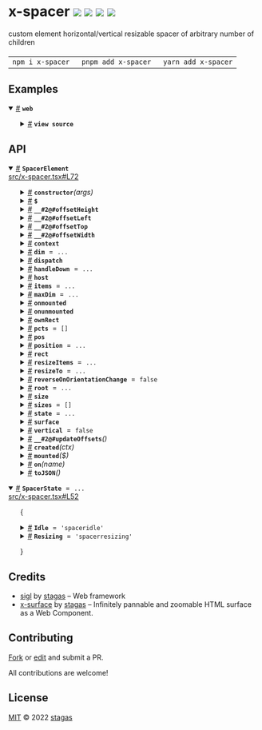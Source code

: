 <h1>
x-spacer <a href="https://npmjs.org/package/x-spacer"><img src="https://img.shields.io/badge/npm-v1.0.0-F00.svg?colorA=000"/></a> <a href="src"><img src="https://img.shields.io/badge/loc-203-FFF.svg?colorA=000"/></a> <a href="https://cdn.jsdelivr.net/npm/x-spacer@1.0.0/dist/x-spacer.min.js"><img src="https://img.shields.io/badge/brotli-22.4K-333.svg?colorA=000"/></a> <a href="LICENSE"><img src="https://img.shields.io/badge/license-MIT-F0B.svg?colorA=000"/></a>
</h1>

<p></p>

custom element horizontal/vertical resizable spacer of arbitrary number of children

<h4>
<table><tr><td title="Triple click to select and copy paste">
<code>npm i x-spacer </code>
</td><td title="Triple click to select and copy paste">
<code>pnpm add x-spacer </code>
</td><td title="Triple click to select and copy paste">
<code>yarn add x-spacer</code>
</td></tr></table>
</h4>

## Examples

<details id="example$web" title="web" open><summary><span><a href="#example$web">#</a></span>  <code><strong>web</strong></code></summary>  <ul>    <details id="source$web" title="web source code" ><summary><span><a href="#source$web">#</a></span>  <code><strong>view source</strong></code></summary>  <a href="example/web.tsx">example/web.tsx</a>  <p>

```tsx
/** @jsxImportSource sigl */
import $ from 'sigl'

import { SpacerElement } from 'x-spacer'

const horiz = ['#040', '#004', '#505', '#770']
const vert = ['#040', '#004', '#505', '#770']

import { Rect } from 'sigl'
import { SurfaceElement, SurfaceItemElement, SurfaceMoveElement, SurfaceResizeElement } from 'x-surface'

interface ItemElement extends $.Element<ItemElement> {}

@$.element()
class ItemElement extends $(SurfaceItemElement) {
  SurfaceMove = $.element(SurfaceMoveElement)
  SurfaceResize = $.element(SurfaceResizeElement)
  Spacer = $.element(SpacerElement)
  mounted($: ItemElement['$']) {
    $.render(({ host, surface, Spacer, SurfaceMove, SurfaceResize }) => (
      <>
        <style>
          {/*css*/ `
          :host {
            box-sizing: border-box;
            border: 2px solid pink;
            display: block;
            position: absolute;
          }

          ${SurfaceMove} {
            background: #067;
            width: 100%;
            height: 20px;
            position: absolute;
          }

          ${SurfaceResize} {
            background: #ba2;
            position: absolute;
            right: 0;
            bottom: 0;
            width: 20px;
            height: 20px;
          }

          ${Spacer}::part(handle) {
            background: #0003;
          }

          div {
            display: flex;
            width: 100%;
            height: 100%;
          }
          `}
        </style>
        <SurfaceMove surface={surface} dest={host} />
        <SurfaceResize surface={surface} dest={host} />

        <Spacer vertical surface={surface}>
          <div style="background: #330">
            <Spacer surface={surface}>
              {horiz.map(x => <div style={'background:' + x}></div>)}
            </Spacer>
          </div>
          {vert.map(x => <div style={'background:' + x}></div>)}
        </Spacer>
      </>
    ))
  }
}

interface SceneElement extends $.Element<SceneElement> {}

@$.element()
class SceneElement extends HTMLElement {
  Surface = $.element(SurfaceElement)
  Item = $.element(ItemElement)

  items = new $.RefSet<ItemElement>([
    { rect: new Rect(0, 0, 500, 500) },
    { rect: new Rect(700, 0, 500, 500) },
  ])

  mounted($: SceneElement['$']) {
    $.render(({ Surface, Item, items }) => (
      <Surface>
        {items.map(item => <Item {x-spacer.item} />)}
      </Surface>
    ))
  }
}

const Scene = $.element(SceneElement)

$.render(
  <>
    <style>
      {/*css*/ `
      ${Scene} {
        display: block;
        width: 100%;
        height: 100%;
        position: fixed;
      }
    `}
    </style>
    <Scene />
  </>,
  document.body
)
```

</p>
</details></ul></details>

## API

<p>  <details id="SpacerElement$5" title="Class" open><summary><span><a href="#SpacerElement$5">#</a></span>  <code><strong>SpacerElement</strong></code>    </summary>  <a href="src/x-spacer.tsx#L72">src/x-spacer.tsx#L72</a>  <ul>        <p>  <details id="constructor$25" title="Constructor" ><summary><span><a href="#constructor$25">#</a></span>  <code><strong>constructor</strong></code><em>(args)</em>    </summary>    <ul>    <p>  <details id="new SpacerElement$26" title="ConstructorSignature" ><summary><span><a href="#new SpacerElement$26">#</a></span>  <code><strong>new SpacerElement</strong></code><em>()</em>    </summary>    <ul><p><a href="#SpacerElement$5">SpacerElement</a></p>      <p>  <details id="args$27" title="Parameter" ><summary><span><a href="#args$27">#</a></span>  <code><strong>args</strong></code>    </summary>    <ul><p>any  []</p>        </ul></details></p>  </ul></details></p>    </ul></details><details id="$$106" title="Property" ><summary><span><a href="#$$106">#</a></span>  <code><strong>$</strong></code>    </summary>  <a href="src/sigl/dist/types/sigl.d.ts#L25">src/sigl/dist/types/sigl.d.ts#L25</a>  <ul><p><span>Context</span>&lt;<a href="#SpacerElement$5">SpacerElement</a> &amp; <span>JsxContext</span>&lt;<a href="#SpacerElement$5">SpacerElement</a>&gt; &amp; <span>Omit</span>&lt;{<p>    <details id="ctor$110" title="Parameter" ><summary><span><a href="#ctor$110">#</a></span>  <code><strong>ctor</strong></code>    </summary>    <ul><p><span>Class</span>&lt;<a href="#T$60">T</a>&gt;</p>        </ul></details>  <p><strong></strong>&lt;<span>T</span>&gt;<em>(ctor)</em>  &nbsp;=&gt;  <ul><span>CleanClass</span>&lt;<a href="#T$60">T</a>&gt;</ul></p>  <details id="ctx$125" title="Parameter" ><summary><span><a href="#ctx$125">#</a></span>  <code><strong>ctx</strong></code>    </summary>    <ul><p><a href="#T$75">T</a> | <span>Class</span>&lt;<a href="#T$75">T</a>&gt;</p>        </ul></details>  <p><strong></strong>&lt;<span>T</span>&gt;<em>(ctx)</em>  &nbsp;=&gt;  <ul><span>Wrapper</span>&lt;<a href="#T$75">T</a>&gt;</ul></p></p>} &amp; <span>__module</span> &amp; {<p>  <details id="Boolean$129" title="Property" ><summary><span><a href="#Boolean$129">#</a></span>  <code><strong>Boolean</strong></code>    </summary>  <a href="src/sigl/dist/types/index.d.ts#L9">src/sigl/dist/types/index.d.ts#L9</a>  <ul><p>undefined | boolean</p>        </ul></details><details id="Number$128" title="Property" ><summary><span><a href="#Number$128">#</a></span>  <code><strong>Number</strong></code>    </summary>  <a href="src/sigl/dist/types/index.d.ts#L8">src/sigl/dist/types/index.d.ts#L8</a>  <ul><p>undefined | number</p>        </ul></details><details id="String$127" title="Property" ><summary><span><a href="#String$127">#</a></span>  <code><strong>String</strong></code>    </summary>  <a href="src/sigl/dist/types/index.d.ts#L7">src/sigl/dist/types/index.d.ts#L7</a>  <ul><p>undefined | string</p>        </ul></details></p>}, <code>"transition"</code>&gt;&gt;</p>        </ul></details><details id="__#2@#offsetHeight$84" title="Property" ><summary><span><a href="#__#2@#offsetHeight$84">#</a></span>  <code><strong>__#2@#offsetHeight</strong></code>    </summary>  <a href="src/sigl/dist/types/mixins/observed.d.ts#L6">src/sigl/dist/types/mixins/observed.d.ts#L6</a>  <ul><p>number</p>        </ul></details><details id="__#2@#offsetLeft$81" title="Property" ><summary><span><a href="#__#2@#offsetLeft$81">#</a></span>  <code><strong>__#2@#offsetLeft</strong></code>    </summary>  <a href="src/sigl/dist/types/mixins/observed.d.ts#L3">src/sigl/dist/types/mixins/observed.d.ts#L3</a>  <ul><p>number</p>        </ul></details><details id="__#2@#offsetTop$82" title="Property" ><summary><span><a href="#__#2@#offsetTop$82">#</a></span>  <code><strong>__#2@#offsetTop</strong></code>    </summary>  <a href="src/sigl/dist/types/mixins/observed.d.ts#L4">src/sigl/dist/types/mixins/observed.d.ts#L4</a>  <ul><p>number</p>        </ul></details><details id="__#2@#offsetWidth$83" title="Property" ><summary><span><a href="#__#2@#offsetWidth$83">#</a></span>  <code><strong>__#2@#offsetWidth</strong></code>    </summary>  <a href="src/sigl/dist/types/mixins/observed.d.ts#L5">src/sigl/dist/types/mixins/observed.d.ts#L5</a>  <ul><p>number</p>        </ul></details><details id="context$130" title="Property" ><summary><span><a href="#context$130">#</a></span>  <code><strong>context</strong></code>    </summary>  <a href="src/sigl/dist/types/sigl.d.ts#L26">src/sigl/dist/types/sigl.d.ts#L26</a>  <ul><p><span>ContextClass</span>&lt;<a href="#SpacerElement$5">SpacerElement</a> &amp; <span>JsxContext</span>&lt;<a href="#SpacerElement$5">SpacerElement</a>&gt; &amp; <span>Omit</span>&lt;{<p>    <details id="ctor$134" title="Parameter" ><summary><span><a href="#ctor$134">#</a></span>  <code><strong>ctor</strong></code>    </summary>    <ul><p><span>Class</span>&lt;<a href="#T$60">T</a>&gt;</p>        </ul></details>  <p><strong></strong>&lt;<span>T</span>&gt;<em>(ctor)</em>  &nbsp;=&gt;  <ul><span>CleanClass</span>&lt;<a href="#T$60">T</a>&gt;</ul></p>  <details id="ctx$149" title="Parameter" ><summary><span><a href="#ctx$149">#</a></span>  <code><strong>ctx</strong></code>    </summary>    <ul><p><a href="#T$75">T</a> | <span>Class</span>&lt;<a href="#T$75">T</a>&gt;</p>        </ul></details>  <p><strong></strong>&lt;<span>T</span>&gt;<em>(ctx)</em>  &nbsp;=&gt;  <ul><span>Wrapper</span>&lt;<a href="#T$75">T</a>&gt;</ul></p></p>} &amp; <span>__module</span> &amp; {<p>  <details id="Boolean$153" title="Property" ><summary><span><a href="#Boolean$153">#</a></span>  <code><strong>Boolean</strong></code>    </summary>  <a href="src/sigl/dist/types/index.d.ts#L9">src/sigl/dist/types/index.d.ts#L9</a>  <ul><p>undefined | boolean</p>        </ul></details><details id="Number$152" title="Property" ><summary><span><a href="#Number$152">#</a></span>  <code><strong>Number</strong></code>    </summary>  <a href="src/sigl/dist/types/index.d.ts#L8">src/sigl/dist/types/index.d.ts#L8</a>  <ul><p>undefined | number</p>        </ul></details><details id="String$151" title="Property" ><summary><span><a href="#String$151">#</a></span>  <code><strong>String</strong></code>    </summary>  <a href="src/sigl/dist/types/index.d.ts#L7">src/sigl/dist/types/index.d.ts#L7</a>  <ul><p>undefined | string</p>        </ul></details></p>}, <code>"transition"</code>&gt;&gt;</p>        </ul></details><details id="dim$42" title="Property" ><summary><span><a href="#dim$42">#</a></span>  <code><strong>dim</strong></code>  <span><span>&nbsp;=&nbsp;</span>  <code>...</code></span>  </summary>  <a href="src/x-spacer.tsx#L87">src/x-spacer.tsx#L87</a>  <ul><p><code>"height"</code> | <code>"width"</code></p>        </ul></details><details id="dispatch$91" title="Property" ><summary><span><a href="#dispatch$91">#</a></span>  <code><strong>dispatch</strong></code>    </summary>  <a href="src/sigl/dist/types/events.d.ts#L4">src/sigl/dist/types/events.d.ts#L4</a>  <ul><p><span>Dispatch</span>&lt;<details id="__type$92" title="Function" ><summary><span><a href="#__type$92">#</a></span>  <em>(name, detail, init)</em>    </summary>    <ul>    <p>    <details id="name$96" title="Parameter" ><summary><span><a href="#name$96">#</a></span>  <code><strong>name</strong></code>    </summary>    <ul><p><span>Event</span> | <span>Narrow</span>&lt;<a href="#K$94">K</a>, string&gt;</p>        </ul></details><details id="detail$97" title="Parameter" ><summary><span><a href="#detail$97">#</a></span>  <code><strong>detail</strong></code>    </summary>    <ul><p><a href="#E$95">E</a></p>        </ul></details><details id="init$98" title="Parameter" ><summary><span><a href="#init$98">#</a></span>  <code><strong>init</strong></code>    </summary>    <ul><p><span>CustomEventInit</span>&lt;any&gt;</p>        </ul></details>  <p><strong></strong>&lt;<span>K</span>, <span>E</span>&gt;<em>(name, detail, init)</em>  &nbsp;=&gt;  <ul>any</ul></p></p>    </ul></details>&gt;</p>        </ul></details><details id="handleDown$50" title="Property" ><summary><span><a href="#handleDown$50">#</a></span>  <code><strong>handleDown</strong></code>  <span><span>&nbsp;=&nbsp;</span>  <code>...</code></span>  </summary>  <a href="src/x-spacer.tsx#L192">src/x-spacer.tsx#L192</a>  <ul><p><details id="__type$51" title="Function" ><summary><span><a href="#__type$51">#</a></span>  <em>(e, index)</em>    </summary>    <ul>    <p>    <details id="e$53" title="Parameter" ><summary><span><a href="#e$53">#</a></span>  <code><strong>e</strong></code>    </summary>    <ul><p><span>PointerEvent</span></p>        </ul></details><details id="index$54" title="Parameter" ><summary><span><a href="#index$54">#</a></span>  <code><strong>index</strong></code>    </summary>    <ul><p>number</p>        </ul></details>  <p><strong></strong><em>(e, index)</em>  &nbsp;=&gt;  <ul>void</ul></p></p>    </ul></details></p>        </ul></details><details id="host$105" title="Property" ><summary><span><a href="#host$105">#</a></span>  <code><strong>host</strong></code>    </summary>  <a href="src/sigl/dist/types/sigl.d.ts#L24">src/sigl/dist/types/sigl.d.ts#L24</a>  <ul><p><a href="#SpacerElement$5">SpacerElement</a></p>        </ul></details><details id="items$39" title="Property" ><summary><span><a href="#items$39">#</a></span>  <code><strong>items</strong></code>  <span><span>&nbsp;=&nbsp;</span>  <code>...</code></span>  </summary>  <a href="src/x-spacer.tsx#L83">src/x-spacer.tsx#L83</a>  <ul><p><span>HTMLElement</span>  []</p>        </ul></details><details id="maxDim$43" title="Property" ><summary><span><a href="#maxDim$43">#</a></span>  <code><strong>maxDim</strong></code>  <span><span>&nbsp;=&nbsp;</span>  <code>...</code></span>  </summary>  <a href="src/x-spacer.tsx#L88">src/x-spacer.tsx#L88</a>  <ul><p><code>"maxHeight"</code> | <code>"maxWidth"</code></p>        </ul></details><details id="onmounted$103" title="Property" ><summary><span><a href="#onmounted$103">#</a></span>  <code><strong>onmounted</strong></code>    </summary>    <ul><p><span>EventHandler</span>&lt;<a href="#SpacerElement$5">SpacerElement</a>, <span>CustomEvent</span>&lt;any&gt;&gt;</p>        </ul></details><details id="onunmounted$104" title="Property" ><summary><span><a href="#onunmounted$104">#</a></span>  <code><strong>onunmounted</strong></code>    </summary>    <ul><p><span>EventHandler</span>&lt;<a href="#SpacerElement$5">SpacerElement</a>, <span>CustomEvent</span>&lt;any&gt;&gt;</p>        </ul></details><details id="ownRect$90" title="Property" ><summary><span><a href="#ownRect$90">#</a></span>  <code><strong>ownRect</strong></code>    </summary>  <a href="src/sigl/dist/types/mixins/observed.d.ts#L15">src/sigl/dist/types/mixins/observed.d.ts#L15</a>  <ul><p><span>Rect</span></p>        </ul></details><details id="pcts$38" title="Property" ><summary><span><a href="#pcts$38">#</a></span>  <code><strong>pcts</strong></code>  <span><span>&nbsp;=&nbsp;</span>  <code>[]</code></span>  </summary>  <a href="src/x-spacer.tsx#L81">src/x-spacer.tsx#L81</a>  <ul><p>number  []</p>        </ul></details><details id="pos$88" title="Property" ><summary><span><a href="#pos$88">#</a></span>  <code><strong>pos</strong></code>    </summary>  <a href="src/sigl/dist/types/mixins/observed.d.ts#L13">src/sigl/dist/types/mixins/observed.d.ts#L13</a>  <ul><p><span>Point</span></p>        </ul></details><details id="position$41" title="Property" ><summary><span><a href="#position$41">#</a></span>  <code><strong>position</strong></code>  <span><span>&nbsp;=&nbsp;</span>  <code>...</code></span>  </summary>  <a href="src/x-spacer.tsx#L86">src/x-spacer.tsx#L86</a>  <ul><p><code>"top"</code> | <code>"left"</code></p>        </ul></details><details id="rect$87" title="Property" ><summary><span><a href="#rect$87">#</a></span>  <code><strong>rect</strong></code>    </summary>  <a href="src/sigl/dist/types/mixins/observed.d.ts#L12">src/sigl/dist/types/mixins/observed.d.ts#L12</a>  <ul><p><span>Rect</span></p>        </ul></details><details id="resizeItems$44" title="Property" ><summary><span><a href="#resizeItems$44">#</a></span>  <code><strong>resizeItems</strong></code>  <span><span>&nbsp;=&nbsp;</span>  <code>...</code></span>  </summary>  <a href="src/x-spacer.tsx#L90">src/x-spacer.tsx#L90</a>  <ul><p><span>Fn</span>&lt;[  named-tuple-member, named-tuple-member, named-tuple-member  ], void&gt;</p>        </ul></details><details id="resizeTo$45" title="Property" ><summary><span><a href="#resizeTo$45">#</a></span>  <code><strong>resizeTo</strong></code>  <span><span>&nbsp;=&nbsp;</span>  <code>...</code></span>  </summary>  <a href="src/x-spacer.tsx#L169">src/x-spacer.tsx#L169</a>  <ul><p><details id="__type$46" title="Function" ><summary><span><a href="#__type$46">#</a></span>  <em>(index, size)</em>    </summary>    <ul>    <p>    <details id="index$48" title="Parameter" ><summary><span><a href="#index$48">#</a></span>  <code><strong>index</strong></code>    </summary>    <ul><p>number</p>        </ul></details><details id="size$49" title="Parameter" ><summary><span><a href="#size$49">#</a></span>  <code><strong>size</strong></code>    </summary>    <ul><p>number</p>        </ul></details>  <p><strong></strong><em>(index, size)</em>  &nbsp;=&gt;  <ul><code>true</code></ul></p></p>    </ul></details></p>        </ul></details><details id="reverseOnOrientationChange$36" title="Property" ><summary><span><a href="#reverseOnOrientationChange$36">#</a></span>  <code><strong>reverseOnOrientationChange</strong></code>  <span><span>&nbsp;=&nbsp;</span>  <code>false</code></span>  </summary>  <a href="src/x-spacer.tsx#L78">src/x-spacer.tsx#L78</a>  <ul><p>boolean</p>        </ul></details><details id="root$28" title="Property" ><summary><span><a href="#root$28">#</a></span>  <code><strong>root</strong></code>  <span><span>&nbsp;=&nbsp;</span>  <code>...</code></span>  </summary>  <a href="src/x-spacer.tsx#L73">src/x-spacer.tsx#L73</a>  <ul><p><span>ShadowRoot</span></p>        </ul></details><details id="size$89" title="Property" ><summary><span><a href="#size$89">#</a></span>  <code><strong>size</strong></code>    </summary>  <a href="src/sigl/dist/types/mixins/observed.d.ts#L14">src/sigl/dist/types/mixins/observed.d.ts#L14</a>  <ul><p><span>Point</span></p>        </ul></details><details id="sizes$37" title="Property" ><summary><span><a href="#sizes$37">#</a></span>  <code><strong>sizes</strong></code>  <span><span>&nbsp;=&nbsp;</span>  <code>[]</code></span>  </summary>  <a href="src/x-spacer.tsx#L80">src/x-spacer.tsx#L80</a>  <ul><p>number  []</p>        </ul></details><details id="state$29" title="Property" ><summary><span><a href="#state$29">#</a></span>  <code><strong>state</strong></code>  <span><span>&nbsp;=&nbsp;</span>  <code>...</code></span>  </summary>  <a href="src/x-spacer.tsx#L75">src/x-spacer.tsx#L75</a>  <ul><p><span>State</span>&lt;<a href="#SpacerElement$5">SpacerElement</a>, {<p>  <details id="Idle$31" title="Property" ><summary><span><a href="#Idle$31">#</a></span>  <code><strong>Idle</strong></code>  <span><span>&nbsp;=&nbsp;</span>  <code>'spaceridle'</code></span>  </summary>    <ul><p>string</p>        </ul></details><details id="Resizing$32" title="Property" ><summary><span><a href="#Resizing$32">#</a></span>  <code><strong>Resizing</strong></code>  <span><span>&nbsp;=&nbsp;</span>  <code>'spacerresizing'</code></span>  </summary>    <ul><p>string</p>        </ul></details></p>}, string&gt; &amp; <span>EventMethods</span>&lt;<a href="#SpacerElement$5">SpacerElement</a>, {}&gt; &amp; <span>InlineEventMap</span>&lt;<a href="#SpacerElement$5">SpacerElement</a>, {}&gt;</p>        </ul></details><details id="surface$40" title="Property" ><summary><span><a href="#surface$40">#</a></span>  <code><strong>surface</strong></code>    </summary>  <a href="src/x-spacer.tsx#L84">src/x-spacer.tsx#L84</a>  <ul><p><span>SurfaceElement</span></p>        </ul></details><details id="vertical$35" title="Property" ><summary><span><a href="#vertical$35">#</a></span>  <code><strong>vertical</strong></code>  <span><span>&nbsp;=&nbsp;</span>  <code>false</code></span>  </summary>  <a href="src/x-spacer.tsx#L76">src/x-spacer.tsx#L76</a>  <ul><p>boolean</p>        </ul></details><details id="__#2@#updateOffsets$85" title="Method" ><summary><span><a href="#__#2@#updateOffsets$85">#</a></span>  <code><strong>__#2@#updateOffsets</strong></code><em>()</em>    </summary>    <ul>    <p>      <p><strong>__#2@#updateOffsets</strong><em>()</em>  &nbsp;=&gt;  <ul>void</ul></p></p>    </ul></details><details id="created$154" title="Method" ><summary><span><a href="#created$154">#</a></span>  <code><strong>created</strong></code><em>(ctx)</em>    </summary>    <ul>    <p>    <details id="ctx$156" title="Parameter" ><summary><span><a href="#ctx$156">#</a></span>  <code><strong>ctx</strong></code>    </summary>    <ul><p><span>Context</span>&lt;<a href="#SpacerElement$5">SpacerElement</a> &amp; <span>JsxContext</span>&lt;<a href="#SpacerElement$5">SpacerElement</a>&gt; &amp; <span>Omit</span>&lt;{<p>    <details id="ctor$160" title="Parameter" ><summary><span><a href="#ctor$160">#</a></span>  <code><strong>ctor</strong></code>    </summary>    <ul><p><span>Class</span>&lt;<a href="#T$60">T</a>&gt;</p>        </ul></details>  <p><strong></strong>&lt;<span>T</span>&gt;<em>(ctor)</em>  &nbsp;=&gt;  <ul><span>CleanClass</span>&lt;<a href="#T$60">T</a>&gt;</ul></p>  <details id="ctx$175" title="Parameter" ><summary><span><a href="#ctx$175">#</a></span>  <code><strong>ctx</strong></code>    </summary>    <ul><p><a href="#T$75">T</a> | <span>Class</span>&lt;<a href="#T$75">T</a>&gt;</p>        </ul></details>  <p><strong></strong>&lt;<span>T</span>&gt;<em>(ctx)</em>  &nbsp;=&gt;  <ul><span>Wrapper</span>&lt;<a href="#T$75">T</a>&gt;</ul></p></p>} &amp; <span>__module</span> &amp; {<p>  <details id="Boolean$179" title="Property" ><summary><span><a href="#Boolean$179">#</a></span>  <code><strong>Boolean</strong></code>    </summary>  <a href="src/sigl/dist/types/index.d.ts#L9">src/sigl/dist/types/index.d.ts#L9</a>  <ul><p>undefined | boolean</p>        </ul></details><details id="Number$178" title="Property" ><summary><span><a href="#Number$178">#</a></span>  <code><strong>Number</strong></code>    </summary>  <a href="src/sigl/dist/types/index.d.ts#L8">src/sigl/dist/types/index.d.ts#L8</a>  <ul><p>undefined | number</p>        </ul></details><details id="String$177" title="Property" ><summary><span><a href="#String$177">#</a></span>  <code><strong>String</strong></code>    </summary>  <a href="src/sigl/dist/types/index.d.ts#L7">src/sigl/dist/types/index.d.ts#L7</a>  <ul><p>undefined | string</p>        </ul></details></p>}, <code>"transition"</code>&gt;&gt;</p>        </ul></details>  <p><strong>created</strong><em>(ctx)</em>  &nbsp;=&gt;  <ul>void</ul></p></p>    </ul></details><details id="mounted$55" title="Method" ><summary><span><a href="#mounted$55">#</a></span>  <code><strong>mounted</strong></code><em>($)</em>    </summary>  <a href="src/x-spacer.tsx#L241">src/x-spacer.tsx#L241</a>  <ul>    <p>    <details id="$$57" title="Parameter" ><summary><span><a href="#$$57">#</a></span>  <code><strong>$</strong></code>    </summary>    <ul><p><span>Context</span>&lt;<a href="#SpacerElement$5">SpacerElement</a> &amp; <span>JsxContext</span>&lt;<a href="#SpacerElement$5">SpacerElement</a>&gt; &amp; <span>Omit</span>&lt;{<p>    <details id="ctor$61" title="Parameter" ><summary><span><a href="#ctor$61">#</a></span>  <code><strong>ctor</strong></code>    </summary>    <ul><p><span>Class</span>&lt;<a href="#T$60">T</a>&gt;</p>        </ul></details>  <p><strong></strong>&lt;<span>T</span>&gt;<em>(ctor)</em>  &nbsp;=&gt;  <ul><span>CleanClass</span>&lt;<a href="#T$60">T</a>&gt;</ul></p>  <details id="ctx$76" title="Parameter" ><summary><span><a href="#ctx$76">#</a></span>  <code><strong>ctx</strong></code>    </summary>    <ul><p><a href="#T$75">T</a> | <span>Class</span>&lt;<a href="#T$75">T</a>&gt;</p>        </ul></details>  <p><strong></strong>&lt;<span>T</span>&gt;<em>(ctx)</em>  &nbsp;=&gt;  <ul><span>Wrapper</span>&lt;<a href="#T$75">T</a>&gt;</ul></p></p>} &amp; <span>__module</span> &amp; {<p>  <details id="Boolean$80" title="Property" ><summary><span><a href="#Boolean$80">#</a></span>  <code><strong>Boolean</strong></code>    </summary>  <a href="src/sigl/dist/types/index.d.ts#L9">src/sigl/dist/types/index.d.ts#L9</a>  <ul><p>undefined | boolean</p>        </ul></details><details id="Number$79" title="Property" ><summary><span><a href="#Number$79">#</a></span>  <code><strong>Number</strong></code>    </summary>  <a href="src/sigl/dist/types/index.d.ts#L8">src/sigl/dist/types/index.d.ts#L8</a>  <ul><p>undefined | number</p>        </ul></details><details id="String$78" title="Property" ><summary><span><a href="#String$78">#</a></span>  <code><strong>String</strong></code>    </summary>  <a href="src/sigl/dist/types/index.d.ts#L7">src/sigl/dist/types/index.d.ts#L7</a>  <ul><p>undefined | string</p>        </ul></details></p>}, <code>"transition"</code>&gt;&gt;</p>        </ul></details>  <p><strong>mounted</strong><em>($)</em>  &nbsp;=&gt;  <ul>void</ul></p></p>    </ul></details><details id="on$99" title="Method" ><summary><span><a href="#on$99">#</a></span>  <code><strong>on</strong></code><em>(name)</em>    </summary>    <ul>    <p>    <details id="name$102" title="Parameter" ><summary><span><a href="#name$102">#</a></span>  <code><strong>name</strong></code>    </summary>    <ul><p><a href="#K$101">K</a></p>        </ul></details>  <p><strong>on</strong>&lt;<span>K</span>&gt;<em>(name)</em>  &nbsp;=&gt;  <ul><span>On</span>&lt;<span>Fn</span>&lt;[  <span>EventHandler</span>&lt;<a href="#SpacerElement$5">SpacerElement</a>, <span>LifecycleEvents</span> &amp; object  [<a href="#K$101">K</a>]&gt;  ], <span>Off</span>&gt;&gt;</ul></p></p>    </ul></details><details id="toJSON$180" title="Method" ><summary><span><a href="#toJSON$180">#</a></span>  <code><strong>toJSON</strong></code><em>()</em>    </summary>    <ul>    <p>      <p><strong>toJSON</strong><em>()</em>  &nbsp;=&gt;  <ul><span>Pick</span>&lt;<a href="#SpacerElement$5">SpacerElement</a>, keyof     <a href="#SpacerElement$5">SpacerElement</a>&gt;</ul></p></p>    </ul></details></p></ul></details><details id="SpacerState$1" title="Variable" open><summary><span><a href="#SpacerState$1">#</a></span>  <code><strong>SpacerState</strong></code>  <span><span>&nbsp;=&nbsp;</span>  <code>...</code></span>  </summary>  <a href="src/x-spacer.tsx#L52">src/x-spacer.tsx#L52</a>  <ul><p>{<p>  <details id="Idle$3" title="Property" ><summary><span><a href="#Idle$3">#</a></span>  <code><strong>Idle</strong></code>  <span><span>&nbsp;=&nbsp;</span>  <code>'spaceridle'</code></span>  </summary>    <ul><p>string</p>        </ul></details><details id="Resizing$4" title="Property" ><summary><span><a href="#Resizing$4">#</a></span>  <code><strong>Resizing</strong></code>  <span><span>&nbsp;=&nbsp;</span>  <code>'spacerresizing'</code></span>  </summary>    <ul><p>string</p>        </ul></details></p>}</p>        </ul></details></p>

## Credits

- [sigl](https://npmjs.org/package/sigl) by [stagas](https://github.com/stagas) &ndash; Web framework
- [x-surface](https://npmjs.org/package/x-surface) by [stagas](https://github.com/stagas) &ndash; Infinitely pannable and zoomable HTML surface as a Web Component.

## Contributing

[Fork](https://github.com/stagas/x-spacer/fork) or [edit](https://github.dev/stagas/x-spacer) and submit a PR.

All contributions are welcome!

## License

<a href="LICENSE">MIT</a> &copy; 2022 [stagas](https://github.com/stagas)
